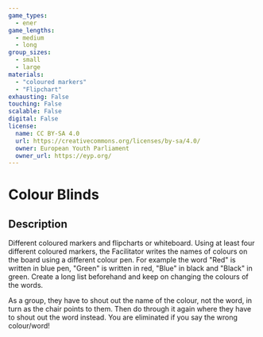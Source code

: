 ```yaml
---
game_types:
  - ener
game_lengths:
  - medium
  - long
group_sizes:
  - small
  - large
materials:
  - "coloured markers"
  - "Flipchart"
exhausting: False
touching: False
scalable: False
digital: False
license:
  name: CC BY-SA 4.0
  url: https://creativecommons.org/licenses/by-sa/4.0/
  owner: European Youth Parliament
  owner_url: https://eyp.org/
---
```

# Colour Blinds

## Description
Different coloured markers and flipcharts or whiteboard.
Using at least four different coloured markers, the Facilitator writes the names of colours on the board using a different colour pen.
For example the word "Red" is written in blue pen, "Green" is written in red, "Blue" in black and "Black" in green.
Create a long list beforehand and keep on changing the colours of the words.

As a group, they have to shout out the name of the colour, not the word, in turn as the chair points to them.
Then do through it again where they have to shout out the word instead.
You are eliminated if you say the wrong colour/word!
